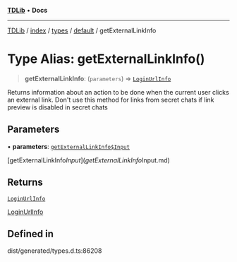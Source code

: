 [**TDLib**](../../../../../../README.md) • **Docs**

***

[TDLib](../../../../../../modules.md) / [index](../../../../../README.md) / [types](../../../README.md) / [default](../README.md) / getExternalLinkInfo

# Type Alias: getExternalLinkInfo()

> **getExternalLinkInfo**: (`parameters`) => [`LoginUrlInfo`](LoginUrlInfo.md)

Returns information about an action to be done when the current user clicks an external link. Don't use this method for links from secret chats if link preview is disabled in secret chats

## Parameters

• **parameters**: [`getExternalLinkInfo$Input`](getExternalLinkInfo$Input.md)

[getExternalLinkInfo$Input](getExternalLinkInfo$Input.md)

## Returns

[`LoginUrlInfo`](LoginUrlInfo.md)

[LoginUrlInfo](LoginUrlInfo.md)

## Defined in

dist/generated/types.d.ts:86208
